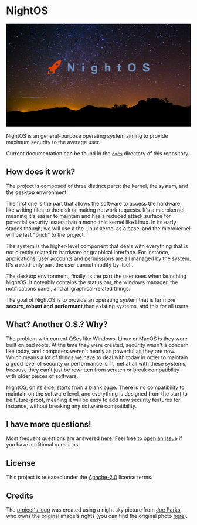 # NightOS

![NightOS Logo](logo.png)

NightOS is an general-purpose operating system aiming to provide maximum security to the average user.

Current documentation can be found in the [`docs`](docs/) directory of this repository.

## How does it work?

The project is composed of three distinct parts: the kernel, the system, and the desktop environment.

The first one is the part that allows the software to access the hardware, like writing files to the disk or making network requests. It's a microkernel, meaning it's easier to maintain and has a reduced attack surface for potential security issues than a monolithic kernel like Linux.
In its early stages though, we will use a the Linux kernel as a base, and the microkernel will be last "brick" to the project.

The system is the higher-level component that deals with everything that is not directly related to hardware or graphical interface. For instance, applications, user accounts and permissions are all managed by the system. It's a read-only part the user cannot modify by itself.

The desktop environment, finally, is the part the user sees when launching NightOS. It noteably contains the status bar, the windows manager, the notifications panel, and all graphical-related things.

The goal of NightOS is to provide an operating system that is far more **secure, robust and performant** than existing systems, and this for all users.

## What? Another O.S.? Why?

The problem with current OSes like Windows, Linux or MacOS is they were built on bad roots. At the time they were created, security wasn't a concern like today, and computers weren't nearly as powerful as they are now. Which means a lot of things we have to deal with today in order to maintain a good level of security or performance isn't met at all with these systems, because they can't just be rewritten from scratch or break compatibility with older pieces of software.

NightOS, on its side, starts from a blank page. There is no compatibility to maintain on the software level, and everything is designed from the start to be future-proof, meaning it will be easy to add new security features for instance, without breaking any software compatibility.

## I have more questions!

Most frequent questions are answered [here](docs/FAQ.md). Feel free to [open an issue](https://github.com/ClementNerma/NightOS/issues/new) if you have additional questions!

## License

This project is released under the [Apache-2.0](LICENSE.md) license terms.

## Credits

The [project's logo](logo.png) was created using a night sky picture from [Joe Parks](https://www.flickr.com/people/34450190@N08), who owns the original image's rights (you can find the original photo [here](https://www.flickr.com/photos/parksjd/9253056182/)).
